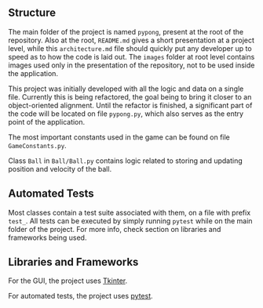## Structure

The main folder of the project is named `pypong`, present at the root of the repository. Also at the root, `README.md` gives a short presentation at a project level, while this `architecture.md` file should quickly put any developer up to speed as to how the code is laid out. The `images` folder at root level contains images used only in the presentation of the repository, not to be used inside the application.

This project was initially developed with all the logic and data on a single file. Currently this is being refactored, the goal being to bring it closer to an object-oriented alignment. Until the refactor is finished, a significant part of the code will be located on file `pypong.py`, which also serves as the entry point of the application.

The most important constants used in the game can be found on file `GameConstants.py`.

Class `Ball` in `Ball/Ball.py` contains logic related to storing and updating position and velocity of the ball.

## Automated Tests

Most classes contain a test suite associated with them, on a file with prefix `test_`. All tests can be executed by simply running `pytest` while on the main folder of the project. For more info, check section on libraries and frameworks being used.

## Libraries and Frameworks

For the GUI, the project uses [Tkinter](https://docs.python.org/3/library/tkinter.html).

For automated tests, the project uses [pytest](https://docs.pytest.org/en/7.1.x/getting-started.html).

